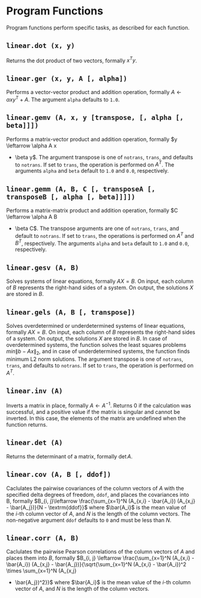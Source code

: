 # Program Functions

Program functions perform specific tasks, as described for each function.


## `linear.dot (x, y)`

Returns the dot product of two vectors, formally $x^T y$.


## `linear.ger (x, y, A [, alpha])`

Performs a vector-vector product and addition operation, formally $A \leftarrow \alpha x y^T + A$.
The argument `alpha` defaults to `1.0`.


## `linear.gemv (A, x, y [transpose, [, alpha [, beta]]])`

Performs a matrix-vector product and addition operation, formally $y \leftarrow \alpha A x
+ \beta y$. The argument transpose is one of `notrans`, `trans`, and defaults to `notrans`. If
set to `trans`, the operation is performed on $A^T$. The arguments `alpha` and `beta` default to
`1.0` and `0.0`, respectively. 


## `linear.gemm (A, B, C [, transposeA [, transposeB [, alpha [, beta]]]])`

Performs a matrix-matrix product and addition operation, formally $C \leftarrow \alpha A B
+ \beta C$. The transpose arguments are one of `notrans`, `trans`, and default to `notrans`. If
set to `trans`, the operations is performed on $A^T$ and $B^T$, respectively. The arguments
`alpha` and `beta` default to `1.0` and `0.0`, respectively. 


## `linear.gesv (A, B)`

Solves systems of linear equations, formally $A X = B$. On input, each column of $B$ represents
the right-hand sides of a system. On output, the solutions $X$ are stored in $B$.


## `linear.gels (A, B [, transpose])`

Solves overdetermined or underdetermined systems of linear equations, formally $A X = B$. On input,
each column of $B$ represents the right-hand sides of a system. On output, the solutions $X$ are
stored in $B$. In case of overdetermined systems, the function solves the least squares problems
$min \lVert b - A x \rVert_2$, and in case of underdetermined systems, the function finds minimum
L2 norm solutions. The argument transpose is one of `notrans`, `trans`, and defaults to `notrans`.
If set to `trans`, the operation is performed on $A^T$.


## `linear.inv (A)`

Inverts a matrix in place, formally $A \leftarrow A^{-1}$. Returns 0 if the calculation was
successful, and a positive value if the matrix is singular and cannot be inverted. In this case,
the elements of the matrix are undefined when the function returns.


## `linear.det (A)`

Returns the determinant of a matrix, formally $\det A$.


## `linear.cov (A, B [, ddof])`

Caclulates the pairwise covariances of the column vectors of $A$ with the specified delta
degrees of freedom, `ddof`, and places the covariances into B, formally $B_{i, j}\leftarrow
\frac{\sum_{x=1}^N (A_{x,i} - \bar{A_i}) (A_{x,j} - \bar{A_j})}{N - \textrm{ddof}}$
where $\bar{A_i}$ is the mean value of the $i$-th column vector of $A$, and $N$ is the length
of the column vectors. The non-negative argument `ddof` defaults to `0` and must be less than $N$.


## `linear.corr (A, B)`

Caclulates the pairwise Pearson correlations of the column vectors of $A$ and places them
into $B$, formally $B_{i, j} \leftarrow \frac{\sum_{x=1}^N (A_{x,i} - \bar{A_i})
(A_{x,j} - \bar{A_j})}{\sqrt{\sum_{x=1}^N (A_{x,i} - \bar{A_i})^2 \times \sum_{x=1}^N (A_{x,j}
- \bar{A_j})^2}}$ where $\bar{A_i}$ is the mean value of the $i$-th column vector of $A$, and $N$
is the length of the column vectors.
